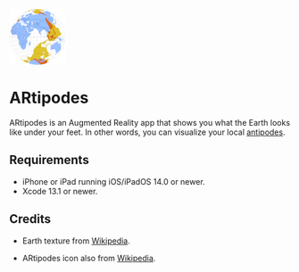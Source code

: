 
<img src="Images/icon.png" width="100" />

# ARtipodes

ARtipodes is an Augmented Reality app that shows you what the Earth looks like under your feet. In other words, you can visualize your local [antipodes](https://en.wikipedia.org/wiki/Antipodes).

## Requirements

 - iPhone or iPad running iOS/iPadOS 14.0 or newer.
 - Xcode 13.1 or newer.

## Credits

- Earth texture from [Wikipedia](https://commons.wikimedia.org/wiki/File:Solarsystemscope_texture_8k_earth_daymap.jpg).

- ARtipodes icon also from [Wikipedia](https://en.wikipedia.org/wiki/File:Antipodes_LAEA.png).


